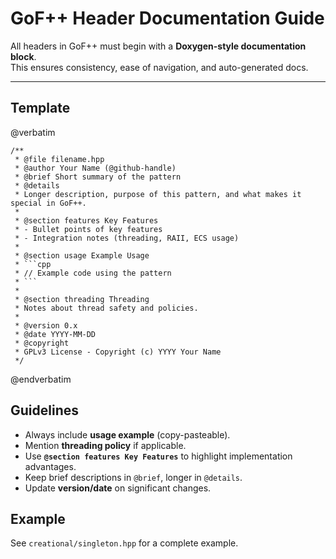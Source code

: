 # GoF++ Header Documentation Guide

All headers in GoF++ must begin with a **Doxygen-style documentation block**.  
This ensures consistency, ease of navigation, and auto-generated docs.

---

## Template

@verbatim

```
/**
 * @file filename.hpp
 * @author Your Name (@github-handle)
 * @brief Short summary of the pattern
 * @details
 * Longer description, purpose of this pattern, and what makes it special in GoF++.
 *
 * @section features Key Features
 * - Bullet points of key features
 * - Integration notes (threading, RAII, ECS usage)
 *
 * @section usage Example Usage
 * ```cpp
 * // Example code using the pattern
 * ```
 *
 * @section threading Threading
 * Notes about thread safety and policies.
 *
 * @version 0.x
 * @date YYYY-MM-DD
 * @copyright
 * GPLv3 License - Copyright (c) YYYY Your Name
 */
```

@endverbatim

## Guidelines

- Always include **usage example** (copy-pasteable).
- Mention **threading policy** if applicable.
- Use **`@section features Key Features`** to highlight implementation advantages.
- Keep brief descriptions in `@brief`, longer in `@details`.
- Update **version/date** on significant changes.

## Example

See `creational/singleton.hpp` for a complete example.
